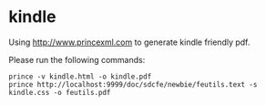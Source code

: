 kindle
======

Using <http://www.princexml.com> to generate kindle friendly pdf.

Please run the following commands:

    prince -v kindle.html -o kindle.pdf
    prince http://localhost:9999/doc/sdcfe/newbie/feutils.text -s kindle.css -o feutils.pdf
